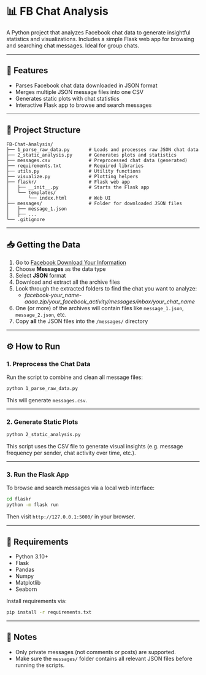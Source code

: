 # 📊 FB Chat Analysis

A Python project that analyzes Facebook chat data to generate insightful statistics and visualizations. Includes a simple Flask web app for browsing and searching chat messages. Ideal for group chats.

---

## 🚀 Features

- Parses Facebook chat data downloaded in JSON format
- Merges multiple JSON message files into one CSV
- Generates static plots with chat statistics
- Interactive Flask app to browse and search messages

---

## 📁 Project Structure

```
FB-Chat-Analysis/
├── 1_parse_raw_data.py       # Loads and processes raw JSON chat data
├── 2_static_analysis.py      # Generates plots and statistics
├── messages.csv              # Preprocessed chat data (generated)
├── requirements.txt          # Required libraries
├── utils.py                  # Utility functions
├── visualize.py              # Plotting helpers
├── flaskr/                   # Flask web app
│   ├── __init__.py           # Starts the Flask app
│   └── templates/
│       └── index.html        # Web UI
├── messages/                 # Folder for downloaded JSON files
│   ├── message_1.json
│   ├── ...
└── .gitignore
```

---

## 📥 Getting the Data

1. Go to [Facebook Download Your Information](https://accountscenter.facebook.com/info_and_permissions/dyi)
2. Choose **Messages** as the data type
3. Select **JSON** format
4. Download and extract all the archive files
5. Look through the extracted folders to find the chat you want to analyze:
    - _facebook-your_name-aaaa.zip/your_facebook_activity/messages/inbox/your_chat_name_
6. One (or more) of the archives will contain files like `message_1.json`, `message_2.json`, etc.
7. Copy **all** the JSON files into the `/messages/` directory

---

## ⚙️ How to Run

### 1. Preprocess the Chat Data

Run the script to combine and clean all message files:

```bash
python 1_parse_raw_data.py
```

This will generate `messages.csv`.

---

### 2. Generate Static Plots

```bash
python 2_static_analysis.py
```

This script uses the CSV file to generate visual insights (e.g. message frequency per sender, chat activity over time, etc.).

---

### 3. Run the Flask App

To browse and search messages via a local web interface:

```bash
cd flaskr
python -m flask run
```

Then visit `http://127.0.0.1:5000/` in your browser.

---

## 🧩 Requirements

- Python 3.10+
- Flask
- Pandas
- Numpy
- Matplotlib
- Seaborn

Install requirements via:

```bash
pip install -r requirements.txt
```

---

## 📌 Notes

- Only private messages (not comments or posts) are supported.
- Make sure the `messages/` folder contains all relevant JSON files before running the scripts.
